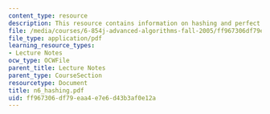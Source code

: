 ```yaml
---
content_type: resource
description: This resource contains information on hashing and perfect hash families.
file: /media/courses/6-854j-advanced-algorithms-fall-2005/ff967306df79eaa4e7e6d43b3af0e12a_n6_hashing.pdf
file_type: application/pdf
learning_resource_types:
- Lecture Notes
ocw_type: OCWFile
parent_title: Lecture Notes
parent_type: CourseSection
resourcetype: Document
title: n6_hashing.pdf
uid: ff967306-df79-eaa4-e7e6-d43b3af0e12a
---
```

